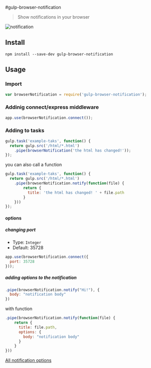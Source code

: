 #gulp-browser-notification
> Show notifications in your browser

![notification](https://cloud.githubusercontent.com/assets/905195/21237935/4d7a6972-c301-11e6-8c06-024e221e9bf1.png)

## Install

```shell
npm install --save-dev gulp-browser-notification
```

## Usage

### Import

```js
var browserNotification = require('gulp-browser-notification');
```

### Addinig connect/express middleware

```js
app.use(browserNotification.connect());
```

### Adding to tasks

```js
gulp.task('example-taks', function() {
  return gulp.src('/html/*.html')
    .pipe(browserNotification('the html has changed!'));
});
```

you can also call a function

```js
gulp.task('example-taks', function() {
  return gulp.src('/html/*.html')
    .pipe(browserNotification.notify(function(file) {
        return {
          title: 'the html has changed! ' + file.path
        }
    }))
});
```

#### options

##### changing port

- Type: `Integer`
- Default: 35728

```js
app.use(browserNotification.connect({
  port: 35728
}));
```

##### adding options to the notification

```js
.pipe(browserNotification.notify("Hi!"), {
  body: "notification body"
})
```

with function
```js
.pipe(browserNotification.notify(function(file) {
    return {
      title: file.path,
      options: {
        body: "notification body"
      }
    }
}))
```

[All notification options](https://developer.mozilla.org/es/docs/Web/API/notification)
